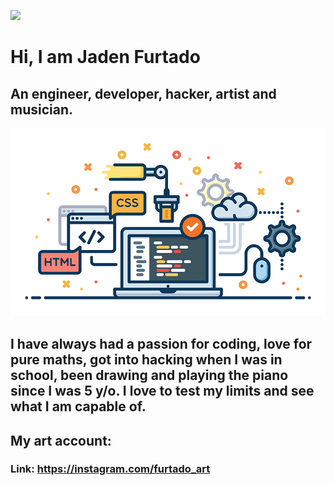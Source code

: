 ![](https://komarev.com/ghpvc/?username=JadenFurtado&color=green)

# Hi, I am Jaden Furtado
## An engineer, developer, hacker, artist and musician. 
![Alt text](https://raw.githubusercontent.com/JadenFurtado/JadenFurtado/main/a.jpg?raw=true) 
## I have always had a passion for coding, love for pure maths, got into hacking when I was in school, been drawing and playing the piano since I was 5 y/o. I love to test my limits and see what I am capable of.

## My art account:
### Link: https://instagram.com/furtado_art
